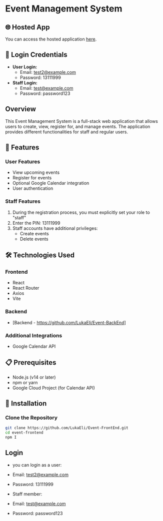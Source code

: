 # Event Management System

## 🌐 Hosted App

You can access the hosted application [here](https://12event.netlify.app/).

## 🔑 Login Credentials

- **User Login:**
  - Email: test2@example.com
  - Password: 13111999
- **Staff Login:**
  - Email: test@example.com
  - Password: password123

## Overview

This Event Management System is a full-stack web application that allows users to create, view, register for, and manage events. The application provides different functionalities for staff and regular users.

## 🚀 Features

### User Features

- View upcoming events
- Register for events
- Optional Google Calendar integration
- User authentication

### Staff Features

1. During the registration process, you must explicitly set your role to "staff"
2. Enter the PIN: 13111999
3. Staff accounts have additional privileges:
   - Create events
   - Delete events

## 🛠️ Technologies Used

### Frontend

- React
- React Router
- Axios
- Vite

### Backend

- [Backend - https://github.com/LukaEli/Event-BackEnd]

### Additional Integrations

- Google Calendar API

## 📋 Prerequisites

- Node.js (v14 or later)
- npm or yarn
- Google Cloud Project (for Calendar API)

## 🔧 Installation

### Clone the Repository

```bash
git clone https://github.com/LukaEli/Event-FrontEnd.git
cd event-frontend
npm I
```

## Login

- you can login as a user:

- Email: test2@example.com
- Password: 13111999

- Staff member:

- Email: test@example.com
- Password: password123
